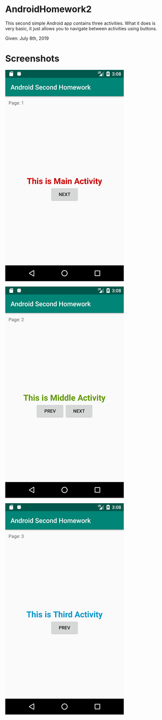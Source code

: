 # AndroidHomework2

This second simple Android app contains three activities.
What it does is very basic, it just allows you to navigate between activities
using buttons.

Given: July 8th, 2019

# Screenshots
![Alt text](Screenshots/2.1.png?raw=true "Main Activity")

![Alt text](Screenshots/2.2.png?raw=true "Middle Activity")

![Alt text](Screenshots/2.3.png?raw=true "Final Activity")


